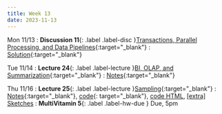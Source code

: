 ```yaml
---
title: Week 13
date: 2023-11-13
---
```


Mon 11/13
: **Discussion 11**{: .label .label-disc }[Transactions, Parallel Processing, and Data Pipelines](https://drive.google.com/file/d/1sQig4qz6FTWh1xGpAWUmq9WJoxsJWIrC/view?usp=drive_link){:target="\_blank"}
  : [Solution](https://drive.google.com/file/d/101OPeUBXJGSAJH0JHyLJprGPjKLmUg8G/view?usp=drive_link){:target="\_blank"}

Tue 11/14
: **Lecture 24**{: .label .label-lecture }[BI, OLAP, and Summarization](https://docs.google.com/presentation/d/1ecc0eZ6ad_MuCzjMJJsQORXMp_VYlF6OOzPofUtO_OE/edit?usp=sharing){:target="\_blank"}
  : [Notes](https://drive.google.com/file/d/1TEANlFZxkazGLZ2L_FUuKHiWpOT761SI/view?usp=drive_link){:target="\_blank"}
  
Thu 11/16
: **Lecture 25**{: .label .label-lecture }[Sampling](https://docs.google.com/presentation/d/1Czps6B8bNYW8eaYV2_xtpl9Ft8uGDXk4FpwkcN7YLLA/edit?usp=sharing){:target="\_blank"}
  : [Notes](https://drive.google.com/file/d/1LuoYhvI0_BKFDVjzq8R7-84Sxse7K5-C/view?usp=drive_link){:target="\_blank"},
  [code](https://data101.datahub.berkeley.edu/hub/user-redirect/git-pull?repo=https%3A%2F%2Fgithub.com%2Fcal-data-eng%2Ffa23-materials&urlpath=lab%2Ftree%2Ffa23-materials%2Flecture%2Flec25%2Flec25.ipynb&branch=main){: target="\_blank"}, 
  [code HTML]({{site.base_url}}resources/assets/lectures/lec25/lec25.html), 
  [\[extra\] Sketches]({{site.base_url}}resources/assets/lectures/lec25/lec25-sketches.html)
: **MultiVitamin 5**{: .label .label-hw-due } Due, 5pm
